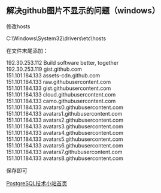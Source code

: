 ## 解决github图片不显示的问题（windows）

修改hosts<br/>

C:\Windows\System32\drivers\etc\hosts<br/>

在文件末尾添加：<br/>

192.30.253.112    Build software better, together <br/>
192.30.253.119    gist.github.com<br/>
151.101.184.133    assets-cdn.github.com<br/>
151.101.184.133    raw.githubusercontent.com<br/>
151.101.184.133    gist.githubusercontent.com<br/>
151.101.184.133    cloud.githubusercontent.com<br/>
151.101.184.133    camo.githubusercontent.com<br/>
151.101.184.133    avatars0.githubusercontent.com<br/>
151.101.184.133    avatars1.githubusercontent.com<br/>
151.101.184.133    avatars2.githubusercontent.com<br/>
151.101.184.133    avatars3.githubusercontent.com<br/>
151.101.184.133    avatars4.githubusercontent.com<br/>
151.101.184.133    avatars5.githubusercontent.com<br/>
151.101.184.133    avatars6.githubusercontent.com<br/>
151.101.184.133    avatars7.githubusercontent.com<br/>
151.101.184.133    avatars8.githubusercontent.com<br/>

保存即可<br/>

[PostgreSQL技术小站首页](https://github.com/cuipengdba/pger/blob/main/README.md)

